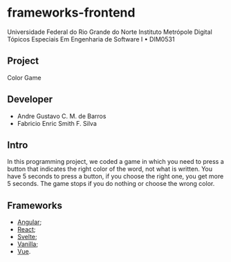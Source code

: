 # frameworks-frontend

Universidade Federal do Rio Grande do Norte Instituto Metrópole Digital Tópicos Especiais Em Engenharia de Software I • DIM0531

## Project
Color Game

## Developer
 - Andre Gustavo C. M. de Barros
 - Fabricio Enric Smith F. Silva

## Intro
In this programming project, we coded a game in which you need to press a button that indicates the right color of the word, not what is written. You have 5 seconds to press a button, if you choose the right one, you get more 5 seconds. The game stops if you do nothing or choose the wrong color.

## Frameworks
 - [Angular](https://github.com/andrehgustavo/frameworks-frontend/tree/master/color-game-angular);
 - [React](https://github.com/andrehgustavo/frameworks-frontend/tree/master/color-game-react);
 - [Svelte](https://github.com/andrehgustavo/frameworks-frontend/tree/master/color-game-svelte);
 - [Vanilla](https://github.com/andrehgustavo/frameworks-frontend/tree/master/color-game-vanilla);
 - [Vue](https://github.com/andrehgustavo/frameworks-frontend/tree/master/color-game-vue).
